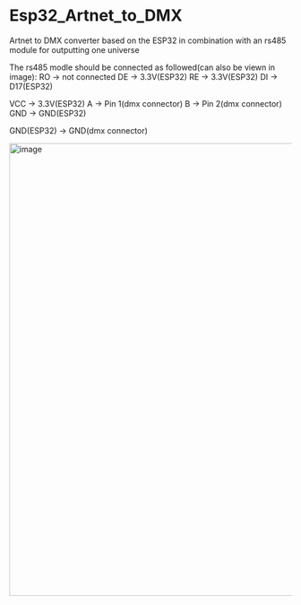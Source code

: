 # Esp32_Artnet_to_DMX
Artnet to DMX converter based on the ESP32 in combination with an rs485 module for outputting one universe

The rs485 modle should be connected as followed(can also be viewn in image):
RO -> not connected
DE -> 3.3V(ESP32)
RE -> 3.3V(ESP32)
DI -> D17(ESP32)

VCC -> 3.3V(ESP32)
A -> Pin 1(dmx connector)
B -> Pin 2(dmx connector)
GND -> GND(ESP32)

GND(ESP32) -> GND(dmx connector)

<img width="671" height="808" alt="image" src="https://github.com/user-attachments/assets/1dc9a10a-da11-4915-a7fe-1cf43311ff34" />

